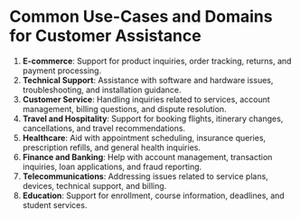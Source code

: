 # Common Use-Cases and Domains for Customer Assistance

1. **E-commerce**: Support for product inquiries, order tracking, returns, and payment processing.
2. **Technical Support**: Assistance with software and hardware issues, troubleshooting, and installation guidance.
3. **Customer Service**: Handling inquiries related to services, account management, billing questions, and dispute resolution.
4. **Travel and Hospitality**: Support for booking flights, itinerary changes, cancellations, and travel recommendations.
5. **Healthcare**: Aid with appointment scheduling, insurance queries, prescription refills, and general health inquiries.
6. **Finance and Banking**: Help with account management, transaction inquiries, loan applications, and fraud reporting.
7. **Telecommunications**: Addressing issues related to service plans, devices, technical support, and billing.
8. **Education**: Support for enrollment, course information, deadlines, and student services.